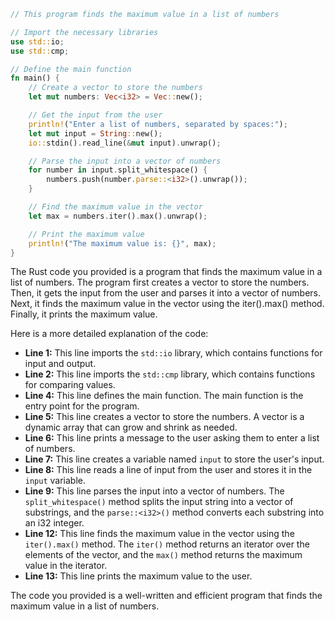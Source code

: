 ```rust
// This program finds the maximum value in a list of numbers

// Import the necessary libraries
use std::io;
use std::cmp;

// Define the main function
fn main() {
    // Create a vector to store the numbers
    let mut numbers: Vec<i32> = Vec::new();

    // Get the input from the user
    println!("Enter a list of numbers, separated by spaces:");
    let mut input = String::new();
    io::stdin().read_line(&mut input).unwrap();

    // Parse the input into a vector of numbers
    for number in input.split_whitespace() {
        numbers.push(number.parse::<i32>().unwrap());
    }

    // Find the maximum value in the vector
    let max = numbers.iter().max().unwrap();

    // Print the maximum value
    println!("The maximum value is: {}", max);
}
```

The Rust code you provided is a program that finds the maximum value in a list of numbers. The program first creates a vector to store the numbers. Then, it gets the input from the user and parses it into a vector of numbers. Next, it finds the maximum value in the vector using the iter().max() method. Finally, it prints the maximum value.

Here is a more detailed explanation of the code:

* **Line 1:** This line imports the `std::io` library, which contains functions for input and output.
* **Line 2:** This line imports the `std::cmp` library, which contains functions for comparing values.
* **Line 4:** This line defines the main function. The main function is the entry point for the program.
* **Line 5:** This line creates a vector to store the numbers. A vector is a dynamic array that can grow and shrink as needed.
* **Line 6:** This line prints a message to the user asking them to enter a list of numbers.
* **Line 7:** This line creates a variable named `input` to store the user's input.
* **Line 8:** This line reads a line of input from the user and stores it in the `input` variable.
* **Line 9:** This line parses the input into a vector of numbers. The `split_whitespace()` method splits the input string into a vector of substrings, and the `parse::<i32>()` method converts each substring into an i32 integer.
* **Line 12:** This line finds the maximum value in the vector using the `iter().max()` method. The `iter()` method returns an iterator over the elements of the vector, and the `max()` method returns the maximum value in the iterator.
* **Line 13:** This line prints the maximum value to the user.

The code you provided is a well-written and efficient program that finds the maximum value in a list of numbers.